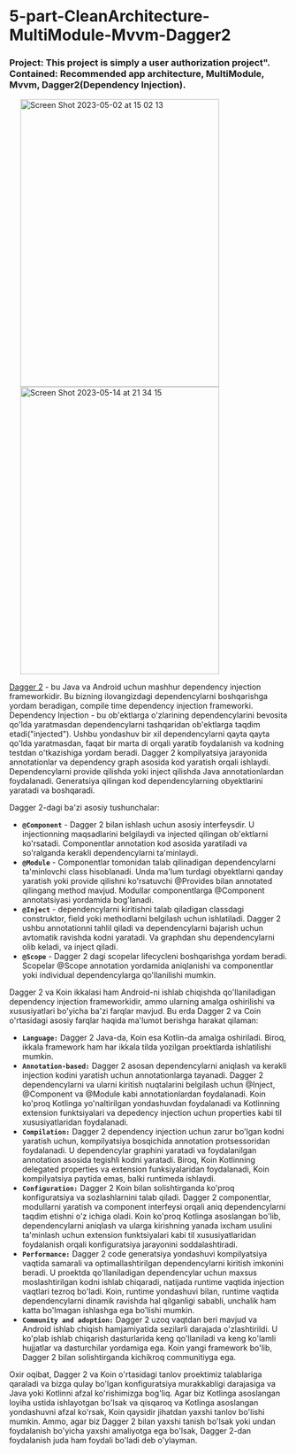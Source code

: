 # 5-part-CleanArchitecture-MultiModule-Mvvm-Dagger2
### Project: This project is simply a user authorization project". Contained: Recommended app architecture, MultiModule, Mvvm, Dagger2(Dependency Injection).

<img width="360" height="520" hspace="20" alt="Screen Shot 2023-05-02 at 15 02 13" src="https://user-images.githubusercontent.com/77477995/235638281-48b4323e-e382-4939-825a-b3659a07428b.png"> <img width="360" height="520" hspace="20" alt="Screen Shot 2023-05-14 at 21 34 15" src="https://github.com/DostonbekMaxmanazarov/4-part-CleanArchitecture-MultiModule-Mvvm-Koin/assets/77477995/b1df93ed-88d7-49c3-a495-347a14a57726">

[Dagger 2](https://developer.android.com/training/dependency-injection/dagger-basics) - bu Java va Android uchun mashhur dependency injection frameworkidir. Bu bizning ilovangizdagi dependencylarni boshqarishga yordam beradigan, compile time dependency injection frameworki. Dependency Injection - bu ob'ektlarga o'zlarining dependencylarini bevosita qo'lda yaratmasdan dependencylarni tashqaridan  ob'ektlarga taqdim etadi("injected"). Ushbu yondashuv bir xil dependencylarni qayta qayta qo'lda yaratmasdan, faqat bir marta di orqali yaratib foydalanish va kodning testdan o'tkazishiga yordam beradi. Dagger 2 kompilyatsiya jarayonida annotationlar va dependency graph asosida kod yaratish orqali ishlaydi. Dependencylarni provide qilishda yoki inject qilishda Java annotationlardan foydalanadi. Generatsiya qilingan kod dependencylarning obyektlarini yaratadi va boshqaradi.

Dagger 2-dagi ba'zi asosiy tushunchalar:

- **```@Component```** - Dagger 2 bilan ishlash uchun asosiy interfeysdir. U injectionning maqsadlarini belgilaydi va injected qilingan ob'ektlarni ko'rsatadi. Componentlar annotation kod asosida yaratiladi va so'ralganda kerakli dependencylarni ta'minlaydi.
- **```@Module```** - Componentlar tomonidan talab qilinadigan dependencylarni ta'minlovchi class hisoblanadi. Unda ma'lum turdagi obyektlarni qanday yaratish yoki provide qilishni ko'rsatuvchi @Provides bilan annotated qilingang method mavjud. Modullar componentlarga @Component annotatsiyasi yordamida bog'lanadi.
- **```@Inject```** - dependencylarni kiritishni talab qiladigan classdagi construktor, field yoki methodlarni belgilash uchun ishlatiladi. Dagger 2 ushbu annotationni tahlil qiladi va dependencylarni bajarish uchun avtomatik ravishda kodni yaratadi. Va graphdan shu dependencylarni olib keladi, va inject qiladi.
- **```@Scope```** - Dagger 2 dagi scopelar lifecycleni boshqarishga yordam beradi. Scopelar @Scope annotation yordamida aniqlanishi va componentlar yoki individual dependencylarga qo'llanilishi mumkin.

Dagger 2 va Koin ikkalasi ham Android-ni ishlab chiqishda qo'llaniladigan dependency injection frameworkidir, ammo ularning amalga oshirilishi va xususiyatlari bo'yicha ba'zi farqlar mavjud. Bu erda Dagger 2 va Coin o'rtasidagi asosiy farqlar haqida ma'lumot berishga harakat qilaman:
- **```Language:```** Dagger 2 Java-da, Koin esa Kotlin-da amalga oshiriladi. Biroq, ikkala framework ham har ikkala tilda yozilgan proektlarda ishlatilishi mumkin. 
- **```Annotation-based:```** Dagger 2 asosan dependencylarni aniqlash va kerakli injection kodini yaratish uchun annotationlarga tayanadi. Dagger 2 dependencylarni va ularni kiritish nuqtalarini belgilash uchun @Inject, @Component va @Module kabi annotationlardan foydalanadi. Koin ko'proq Kotlinga yo'naltirilgan yondashuvdan foydalanadi va Kotlinning extension funktsiyalari va depedency injection uchun properties kabi til xususiyatlaridan foydalanadi.
- **```Compilation:```** Dagger 2 dependency injection uchun zarur bo'lgan kodni yaratish uchun, kompilyatsiya bosqichida annotation protsessoridan foydalanadi. U dependencylar graphini yaratadi va foydalanilgan annotation asosida tegishli kodni yaratadi. Biroq, Koin Kotlinning delegated properties va extension funksiyalaridan foydalanadi, Koin kompilyatsiya paytida emas, balki runtimeda ishlaydi.
- **```Configuration:```** Dagger 2 Koin bilan solishtirganda ko'proq konfiguratsiya va sozlashlarnini talab qiladi. Dagger 2 componentlar, modullarni yaratish va component interfeysi orqali aniq dependencylarni taqdim etishni o'z ichiga oladi. Koin ko'proq Kotlinga asoslangan bo'lib, dependencylarni aniqlash va ularga kirishning yanada ixcham usulini ta'minlash uchun extension funktsiyalari kabi til xususiyatlaridan foydalanish orqali konfiguratsiya jarayonini soddalashtiradi.
- **```Performance:```** Dagger 2 code generatsiya yondashuvi kompilyatsiya vaqtida samarali va optimallashtirilgan dependencylarni kiritish imkonini beradi. U proektda qo'llaniladigan dependencylar uchun maxsus moslashtirilgan kodni ishlab chiqaradi, natijada runtime vaqtida injection vaqtlari tezroq bo'ladi. Koin, runtime yondashuvi bilan, runtime vaqtida dependencylarni dinamik ravishda hal qilganligi sababli, unchalik ham katta bo'lmagan ishlashga ega bo'lishi mumkin.
- **```Community and adoption:```** Dagger 2 uzoq vaqtdan beri mavjud va Android ishlab chiqish hamjamiyatida sezilarli darajada o'zlashtirildi. U ko'plab ishlab chiqarish dasturlarida keng qo'llaniladi va keng ko'lamli hujjatlar va dasturchilar yordamiga ega. Koin yangi framework bo'lib, Dagger 2 bilan solishtirganda kichikroq communitiyga ega.

Oxir oqibat, Dagger 2 va Koin o'rtasidagi tanlov proektimiz talablariga qaraladi va bizga qulay bo'lgan konfiguratsiya murakkabligi darajasiga va Java yoki Kotlinni afzal ko'rishimizga bog'liq. Agar biz Kotlinga asoslangan loyiha ustida ishlayotgan bo'lsak va qisqaroq va Kotlinga asoslangan yondashuvni afzal ko'rsak, Koin qaysidir jihatdan yaxshi tanlov bo'lishi mumkin. Ammo, agar biz Dagger 2 bilan yaxshi tanish bo'lsak yoki undan foydalanish bo'yicha yaxshi amaliyotga ega bo'lsak, Dagger 2-dan foydalanish juda ham foydali bo'ladi deb o'ylayman.
